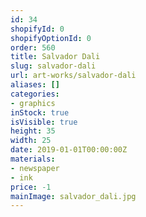 ```yaml
---
id: 34
shopifyId: 0
shopifyOptionId: 0
order: 560
title: Salvador Dali
slug: salvador-dali
url: art-works/salvador-dali
aliases: []
categories:
- graphics
inStock: true
isVisible: true
height: 35
width: 25
date: 2019-01-01T00:00:00Z
materials:
- newspaper
- ink
price: -1
mainImage: salvador_dali.jpg
---
```


